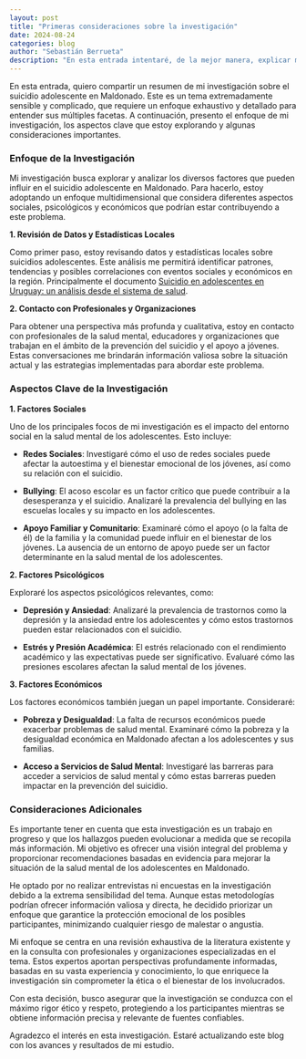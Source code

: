 ```yaml
---
layout: post
title: "Primeras consideraciones sobre la investigación"
date: 2024-08-24
categories: blog
author: "Sebastián Berrueta"
description: "En esta entrada intentaré, de la mejor manera, explicar mi enfoque en la investigación, proporcionar un vistazo general a la misma y algunas consideraciones a tener en cuenta."
---
```


En esta entrada, quiero compartir un resumen de mi investigación sobre el suicidio adolescente en Maldonado. Este es un tema extremadamente sensible y complicado, que requiere un enfoque exhaustivo y detallado para entender sus múltiples facetas. A continuación, presento el enfoque de mi investigación, los aspectos clave que estoy explorando y algunas consideraciones importantes.

### Enfoque de la Investigación

Mi investigación busca explorar y analizar los diversos factores que pueden influir en el suicidio adolescente en Maldonado. Para hacerlo, estoy adoptando un enfoque multidimensional que considera diferentes aspectos sociales, psicológicos y económicos que podrían estar contribuyendo a este problema.

**1. Revisión de Datos y Estadísticas Locales**

Como primer paso, estoy revisando datos y estadísticas locales sobre suicidios adolescentes. Este análisis me permitirá identificar patrones, tendencias y posibles correlaciones con eventos sociales y económicos en la región. Principalmente el documento <a href="https://www.gub.uy/ministerio-salud-publica/sites/ministerio-salud-publica/files/documentos/publicaciones/Suicidio%20en%20adolescentes%20en%20Uruguay%20-%20un%20an%C3%A1lisis%20desde%20el%20sistema%20de%20salud.pdf" target="_blank">Suicidio en adolescentes en Uruguay: un análisis desde el sistema de salud</a>.

**2. Contacto con Profesionales y Organizaciones**

Para obtener una perspectiva más profunda y cualitativa, estoy en contacto con profesionales de la salud mental, educadores y organizaciones que trabajan en el ámbito de la prevención del suicidio y el apoyo a jóvenes. Estas conversaciones me brindarán información valiosa sobre la situación actual y las estrategias implementadas para abordar este problema.

### Aspectos Clave de la Investigación

**1. Factores Sociales**

Uno de los principales focos de mi investigación es el impacto del entorno social en la salud mental de los adolescentes. Esto incluye:

- **Redes Sociales**: Investigaré cómo el uso de redes sociales puede afectar la autoestima y el bienestar emocional de los jóvenes, así como su relación con el suicidio.

- **Bullying**: El acoso escolar es un factor crítico que puede contribuir a la desesperanza y el suicidio. Analizaré la prevalencia del bullying en las escuelas locales y su impacto en los adolescentes.

- **Apoyo Familiar y Comunitario**: Examinaré cómo el apoyo (o la falta de él) de la familia y la comunidad puede influir en el bienestar de los jóvenes. La ausencia de un entorno de apoyo puede ser un factor determinante en la salud mental de los adolescentes.

**2. Factores Psicológicos**

Exploraré los aspectos psicológicos relevantes, como:

- **Depresión y Ansiedad**: Analizaré la prevalencia de trastornos como la depresión y la ansiedad entre los adolescentes y cómo estos trastornos pueden estar relacionados con el suicidio.

- **Estrés y Presión Académica**: El estrés relacionado con el rendimiento académico y las expectativas puede ser significativo. Evaluaré cómo las presiones escolares afectan la salud mental de los jóvenes.

**3. Factores Económicos**

Los factores económicos también juegan un papel importante. Consideraré:

- **Pobreza y Desigualdad**: La falta de recursos económicos puede exacerbar problemas de salud mental. Examinaré cómo la pobreza y la desigualdad económica en Maldonado afectan a los adolescentes y sus familias.

- **Acceso a Servicios de Salud Mental**: Investigaré las barreras para acceder a servicios de salud mental y cómo estas barreras pueden impactar en la prevención del suicidio.

### Consideraciones Adicionales

Es importante tener en cuenta que esta investigación es un trabajo en progreso y que los hallazgos pueden evolucionar a medida que se recopila más información. Mi objetivo es ofrecer una visión integral del problema y proporcionar recomendaciones basadas en evidencia para mejorar la situación de la salud mental de los adolescentes en Maldonado.

He optado por no realizar entrevistas ni encuestas en la investigación debido a la extrema sensibilidad del tema. Aunque estas metodologías podrían ofrecer información valiosa y directa, he decidido priorizar un enfoque que garantice la protección emocional de los posibles participantes, minimizando cualquier riesgo de malestar o angustia.

Mi enfoque se centra en una revisión exhaustiva de la literatura existente y en la consulta con profesionales y organizaciones especializadas en el tema. Estos expertos aportan perspectivas profundamente informadas, basadas en su vasta experiencia y conocimiento, lo que enriquece la investigación sin comprometer la ética o el bienestar de los involucrados.

Con esta decisión, busco asegurar que la investigación se conduzca con el máximo rigor ético y respeto, protegiendo a los participantes mientras se obtiene información precisa y relevante de fuentes confiables.

Agradezco el interés en esta investigación. Estaré actualizando este blog con los avances y resultados de mi estudio.